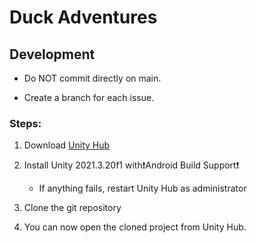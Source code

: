 # Duck Adventures

## Development

* Do NOT commit directly on main.

* Create a branch for each issue.


### Steps:

1. Download [Unity Hub](https://unity.com/download) 

2. Install Unity 2021.3.20f1 with:exclamation:Android Build Support:exclamation:
    - If anything fails, restart Unity Hub as administrator 

3. Clone the git repository

4. You can now open the cloned project from Unity Hub.

